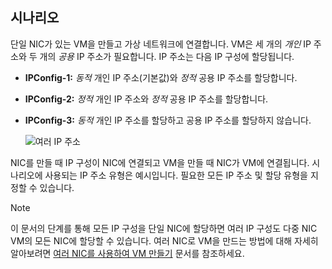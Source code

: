## <a name="scenario"></a>시나리오
단일 NIC가 있는 VM을 만들고 가상 네트워크에 연결합니다. VM은 세 개의 *개인* IP 주소와 두 개의 *공용* IP 주소가 필요합니다. IP 주소는 다음 IP 구성에 할당됩니다.

* **IPConfig-1:** *동적* 개인 IP 주소(기본값)와 *정적* 공용 IP 주소를 할당합니다.
* **IPConfig-2:** *정적* 개인 IP 주소와 *정적* 공용 IP 주소를 할당합니다.
* **IPConfig-3:** *동적* 개인 IP 주소를 할당하고 공용 IP 주소를 할당하지 않습니다.
  
    ![여러 IP 주소](./media/virtual-network-multiple-ip-addresses-scenario/OneNIC-3IP.png)

NIC를 만들 때 IP 구성이 NIC에 연결되고 VM을 만들 때 NIC가 VM에 연결됩니다. 시나리오에 사용되는 IP 주소 유형은 예시입니다. 필요한 모든 IP 주소 및 할당 유형을 지정할 수 있습니다.

> [!NOTE]
> 이 문서의 단계를 통해 모든 IP 구성을 단일 NIC에 할당하면 여러 IP 구성도 다중 NIC VM의 모든 NIC에 할당할 수 있습니다. 여러 NIC로 VM을 만드는 방법에 대해 자세히 알아보려면 [여러 NIC를 사용하여 VM 만들기](../articles/virtual-network/virtual-network-deploy-multinic-arm-ps.md) 문서를 참조하세요.

<!--HONumber=Dec16_HO2-->


